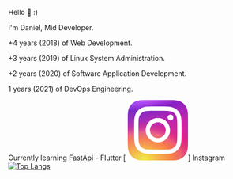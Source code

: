 Hello 👋 :)

I'm Daniel, Mid Developer.

+4 years (2018) of Web Development.

+3 years (2019) of Linux System Administration.

+2 years (2020) of Software Application Development.

1 years (2021) of DevOps Engineering.

Currently learning FastApi - Flutter
[<?xml version="1.0" encoding="UTF-8"?>
<svg width="122px" height="122px" viewBox="0 0 122 122" version="1.1" xmlns="http://www.w3.org/2000/svg" xmlns:xlink="http://www.w3.org/1999/xlink">
    <!-- Generator: Sketch 46.1 (44463) - http://www.bohemiancoding.com/sketch -->
    <title>Rectangle 3</title>
    <desc>Created with Sketch.</desc>
    <defs>
        <path d="M42.5342833,0 L79.4657167,0 C91.7135,0 97.8358667,0 104.42895,2.08416667 C111.62695,4.70411667 117.295883,10.37305 119.915833,17.57105 C122,24.1631167 122,30.2875167 122,42.5342833 L122,79.4657167 C122,91.7135 122,97.8358667 119.915833,104.42895 C117.295883,111.62695 111.62695,117.295883 104.42895,119.914817 C97.8358667,122 91.7135,122 79.4657167,122 L42.5342833,122 C30.2865,122 24.1631167,122 17.57105,119.914817 C10.37305,117.295883 4.70411667,111.62695 2.08416667,104.42895 C0,97.8358667 0,91.7135 0,79.4657167 L0,42.5342833 C0,30.2875167 0,24.1631167 2.08416667,17.57105 C4.70411667,10.37305 10.37305,4.70411667 17.57105,2.08416667 C24.1631167,0 30.2865,0 42.5342833,0 L42.5342833,0" id="path-1"></path>
        <radialGradient cx="22.2235311%" cy="104.843526%" fx="22.2235311%" fy="104.843526%" r="56.3383814%" gradientTransform="translate(0.222235,1.048435),rotate(90.000000),scale(1.000000,1.349317),translate(-0.222235,-1.048435)" id="radialGradient-3">
            <stop stop-color="#F28133" stop-opacity="0" offset="0%"></stop>
            <stop stop-color="#FF832C" stop-opacity="0.810662681" offset="57.2957557%"></stop>
            <stop stop-color="#FF832C" offset="70.0968575%"></stop>
            <stop stop-color="#FF5500" stop-opacity="0.43" offset="82.5176971%"></stop>
            <stop stop-color="#E56447" stop-opacity="0" offset="100%"></stop>
        </radialGradient>
        <radialGradient cx="90.9434791%" cy="65.315877%" fx="90.9434791%" fy="65.315877%" r="151.975874%" gradientTransform="translate(0.909435,0.653159),rotate(-149.211091),scale(1.000000,1.349317),translate(-0.909435,-0.653159)" id="radialGradient-4">
            <stop stop-color="#D43086" offset="0%"></stop>
            <stop stop-color="#AA3493" stop-opacity="0.5" offset="86.979155%"></stop>
            <stop stop-color="#E56447" stop-opacity="0" offset="100%"></stop>
        </radialGradient>
        <radialGradient cx="27.6002076%" cy="1.72566276%" fx="27.6002076%" fy="1.72566276%" r="95.8162945%" gradientTransform="translate(0.276002,0.017257),rotate(-96.287979),scale(1.000000,4.032882),translate(-0.276002,-0.017257)" id="radialGradient-5">
            <stop stop-color="#978CFF" offset="0%"></stop>
            <stop stop-color="#582DC7" stop-opacity="0.868347516" offset="15.3865692%"></stop>
            <stop stop-color="#AA3493" stop-opacity="0.5" offset="73.9209674%"></stop>
            <stop stop-color="#E56447" stop-opacity="0" offset="100%"></stop>
        </radialGradient>
        <radialGradient cx="27.6614577%" cy="97.7436359%" fx="27.6614577%" fy="97.7436359%" r="61.8522003%" gradientTransform="translate(0.276615,0.977436),rotate(90.000000),scale(1.000000,1.349317),translate(-0.276615,-0.977436)" id="radialGradient-6">
            <stop stop-color="#EFFF36" offset="0%"></stop>
            <stop stop-color="#F6B46B" stop-opacity="0.695471939" offset="71.3100607%"></stop>
            <stop stop-color="#E56447" stop-opacity="0" offset="100%"></stop>
        </radialGradient>
    </defs>
    <g id="Page-1" stroke="none" stroke-width="1" fill="none" fill-rule="evenodd">
        <rect id="Rectangle-3" x="-61" y="-47" width="245" height="217"></rect>
        <g id="Logo-Copy">
            <mask id="mask-2" fill="white">
                <use xlink:href="#path-1"></use>
            </mask>
            <use id="Mask-Copy" fill="#000000" opacity="0.100000001" xlink:href="#path-1"></use>
            <g id="Logo-Copy-2" mask="url(#mask-2)">
                <g id="Group">
                    <rect id="Orange" fill="url(#radialGradient-3)" style="mix-blend-mode: hard-light;" opacity="0.650305707" x="0" y="0" width="122" height="122"></rect>
                    <rect id="Magenta" fill="url(#radialGradient-4)" style="mix-blend-mode: hard-light;" x="0" y="0" width="122" height="122"></rect>
                    <rect id="Violet" fill="url(#radialGradient-5)" style="mix-blend-mode: hard-light;" x="0" y="0" width="122" height="122"></rect>
                    <rect id="Yellow" fill="url(#radialGradient-6)" style="mix-blend-mode: hard-light;" opacity="0.884680707" x="0" y="0" width="122" height="122"></rect>
                </g>
                <path d="M61.004,13 C47.968,13 46.332,13.057 41.212,13.29 C36.102,13.524 32.614,14.333 29.562,15.52 C26.405,16.746 23.727,18.386 21.059,21.055 C18.389,23.723 16.749,26.401 15.519,29.557 C14.329,32.61 13.519,36.099 13.289,41.207 C13.06,46.327 13,47.964 13,61 C13,74.036 13.058,75.667 13.29,80.787 C13.525,85.897 14.334,89.385 15.52,92.437 C16.747,95.594 18.387,98.272 21.056,100.94 C23.723,103.61 26.401,105.254 29.556,106.48 C32.61,107.667 36.099,108.476 41.208,108.71 C46.328,108.943 47.963,109 60.998,109 C74.035,109 75.666,108.943 80.786,108.71 C85.896,108.476 89.388,107.667 92.442,106.48 C95.598,105.254 98.272,103.61 100.939,100.94 C103.609,98.272 105.249,95.594 106.479,92.438 C107.659,89.385 108.469,85.896 108.709,80.788 C108.939,75.668 108.999,74.036 108.999,61 C108.999,47.964 108.939,46.328 108.709,41.208 C108.469,36.098 107.659,32.61 106.479,29.558 C105.249,26.401 103.609,23.723 100.939,21.055 C98.269,18.385 95.599,16.745 92.439,15.52 C89.379,14.333 85.889,13.524 80.779,13.29 C75.659,13.057 74.029,13 60.989,13 L61.004,13 Z M56.698,21.65 C57.976,21.648 59.402,21.65 61.004,21.65 C73.82,21.65 75.339,21.696 80.4,21.926 C85.08,22.14 87.62,22.922 89.312,23.579 C91.552,24.449 93.149,25.489 94.828,27.169 C96.508,28.849 97.548,30.449 98.42,32.689 C99.077,34.379 99.86,36.919 100.073,41.599 C100.303,46.659 100.353,48.179 100.353,60.989 C100.353,73.799 100.303,75.319 100.073,80.379 C99.859,85.059 99.077,87.599 98.42,89.289 C97.55,91.529 96.508,93.124 94.828,94.803 C93.148,96.483 91.553,97.523 89.312,98.393 C87.622,99.053 85.08,99.833 80.4,100.047 C75.34,100.277 73.82,100.327 61.004,100.327 C48.187,100.327 46.668,100.277 41.608,100.047 C36.928,99.831 34.388,99.049 32.695,98.392 C30.455,97.522 28.855,96.482 27.175,94.802 C25.495,93.122 24.455,91.526 23.583,89.285 C22.926,87.595 22.143,85.055 21.93,80.375 C21.7,75.315 21.654,73.795 21.654,60.977 C21.654,48.159 21.7,46.647 21.93,41.587 C22.144,36.907 22.926,34.367 23.583,32.675 C24.453,30.435 25.495,28.835 27.175,27.155 C28.855,25.475 30.455,24.435 32.695,23.563 C34.387,22.903 36.928,22.123 41.608,21.908 C46.036,21.708 47.752,21.648 56.698,21.638 L56.698,21.65 Z M86.626,29.62 C83.446,29.62 80.866,32.197 80.866,35.378 C80.866,38.558 83.446,41.138 86.626,41.138 C89.806,41.138 92.386,38.558 92.386,35.378 C92.386,32.198 89.806,29.618 86.626,29.618 L86.626,29.62 Z M61.004,36.35 C47.391,36.35 36.354,47.387 36.354,61 C36.354,74.613 47.391,85.645 61.004,85.645 C74.617,85.645 85.65,74.613 85.65,61 C85.65,47.387 74.616,36.35 61.003,36.35 L61.004,36.35 Z M61.004,45 C69.84,45 77.004,52.163 77.004,61 C77.004,69.836 69.84,77 61.004,77 C52.167,77 45.004,69.836 45.004,61 C45.004,52.163 52.167,45 61.004,45 Z" id="Shape-Copy" fill="#FFFFFF" fill-rule="nonzero"></path>
            </g>
        </g>
    </g>
</svg>] Instagram
[![Top Langs](https://github-readme-stats.vercel.app/api/top-langs/?username=DanielcoderX&theme=tokyonight)](https://github.com/anuraghazra/github-readme-stats)
